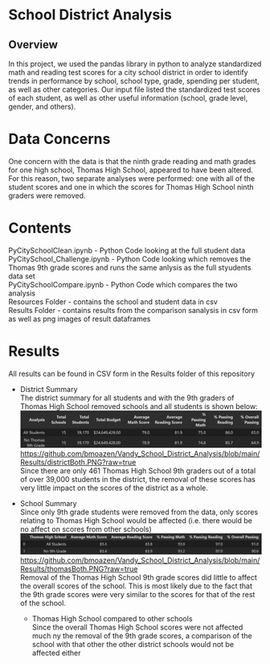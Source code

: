 # School District Analysis
## Overview
In this project, we used the pandas library in python to analyze standardized math and reading test scores for a city school district in order to identify trends in performance by school, school type, grade, spending per student, as well as other categories.  Our input file listed the standardized test scores of each student, as well as other useful information (school, grade level, gender, and others).

# Data Concerns
One concern with the data is that the ninth grade reading and math grades for one high school, Thomas High School, appeared to have been altered.  For this reason, two separate analyses were performed: one with all of the student scores and one in which the scores for Thomas High School ninth graders were removed.

# Contents
PyCitySchoolClean.ipynb - Python Code looking at the full student data <br />
PyCitySchool_Challenge.ipynb - Python Code looking which removes the Thomas 9th grade scores and runs the same anlysis as the full styudents data set <br />
PyCitySchoolCompare.ipynb - Python Code which compares the two analysis <br />
Resources Folder - contains the school and student data in csv <br />
Results Folder - contains results from the comparison sanalysis in csv form as well as png images of result dataframes <br />


# Results
All results can be found in CSV form in the Results folder of this repository
* District Summary <br />
  The district summary for all students and with the 9th graders of Thomas High School removed schools and all students is shown below:<br />
  ![alt text](https://github.com/bmoazen/Vandy_School_District_Analysis/blob/main/Results/districtBoth.PNG?raw=true)
  https://github.com/bmoazen/Vandy_School_District_Analysis/blob/main/Results/districtBoth.PNG?raw=true <br />
  Since there are only 461 Thomas High School 9th graders out of a total of over 39,000 students in the district, the removal of these scores has very little impact on the scores of the district as a whole.

* School Summary <br />
  Since only 9th grade students were removed from the data, only scores relating to Thomas High School would be affected (i.e. there would be no affect on scores from other schools)
  ![alt text](https://github.com/bmoazen/Vandy_School_District_Analysis/blob/main/Results/thomasBoth.PNG?raw=true)
  https://github.com/bmoazen/Vandy_School_District_Analysis/blob/main/Results/thomasBoth.PNG?raw=true <br />
  Removal of the Thomas High School 9th grade scores did little to affect the overall scores of the school.  This is most likely due to the fact that the 9th grade scores were very similar to the scores for that of the rest of the school.
  
  * Thomas High School compared to other schools <br />
  Since the overall Thomas High School scores were not affected much ny the removal of the 9th grade scores, a comparison of the school with that other the other district schools would not be affected either
  
